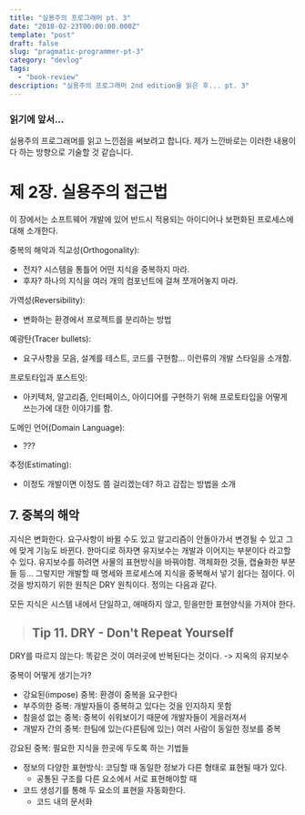 ```yaml
---
title: "실용주의 프로그래머 pt. 3"
date: "2018-02-23T00:00:00.000Z"
template: "post"
draft: false
slug: "pragmatic-programmer-pt-3"
category: "devlog"
tags: 
  - "book-review"
description: "실용주의 프로그래머 2nd edition을 읽은 후... pt. 3"
---
```


### 읽기에 앞서...

실용주의 프로그래머를 읽고 느낀점을 써보려고 합니다. 제가 느낀바로는 이러한 내용이다 하는 방향으로 기술할 것 같습니다.

# 제 2장. 실용주의 접근법

이 장에서는 소프트웨어 개발에 있어 반드시 적용되는 아이디어나 보편화된 프로세스에 대해 소개한다.

중복의 해악과 직교성(Orthogonality):
* 전자? 시스템을 통틀어 어떤 지식을 중복하지 마라.
* 후자? 하나의 지식을 여러 개의 컴포넌트에 걸쳐 쪼개어놓지 마라.


가역성(Reversibility):
* 변화하는 환경에서 프로젝트를 분리하는 방법


예광탄(Tracer bullets):
* 요구사항을 모음, 설계를 테스트, 코드를 구현함... 이런류의 개발 스타일을 소개함.

프로토타입과 포스트잇:
* 아키텍처, 알고리즘, 인터페이스, 아이디어를 구현하기 위해 프로토타입을 어떻게 쓰는가에 대한 이야기를 함.

도메인 언어(Domain Language):
* ???

추정(Estimating):
* 이정도 개발이면 이정도 쯤 걸리겠는데? 하고 감잡는 방법을 소개


## 7. 중복의 해악

지식은 변화한다. 요구사항이 바뀔 수도 있고 알고리즘이 안돌아가서 변경될 수 있고 그에 맞게 기능도 바뀐다. 한마디로 하자면 유지보수는 개발과 이어지는 부분이다 라고할 수 있다.
유지보수를 하려면 사물의 표현방식을 바꿔야함. 객체화한 것들, 캡슐화한 부분들 등... 그렇지만 개발할 때 명세와 프로세스에 지식을 중복해서 넣기 쉽다는 점이다. 이것을 방지하기 위한 원칙은 DRY 원칙이다. 정의는 다음과 같다.

모든 지식은 시스템 내에서 단일하고, 애매하지 않고, 믿을만한 표현양식을 가져야 한다.

> ## Tip 11. DRY - Don't Repeat Yourself

DRY를 따르지 않는다: 똑같은 것이 여러곳에 반복된다는 것이다. -> 지옥의 유지보수

중복이 어떻게 생기는가?

* 강요된(impose) 중복: 환경이 중복을 요구한다
* 부주의한 중복: 개발자들이 중복하고 있다는 것을 인지하지 못함
* 참을성 없는 중복: 중복이 쉬워보이기 때문에 개발자들이 게을러져서
* 개발자 간의 중복: 한팀에 있는(다른팀에 있는) 여러 사람이 동일한 정보를 중복


강요된 중복:
필요한 지식을 한곳에 두도록 하는 기법들
- 정보의 다양한 표현방식: 코딩할 때 동일한 정보가 다른 형태로 표현될 때가 있다. 
    * 공통된 구조를 다른 요소에서 서로 표현해야할 때
- 코드 생성기를 통해 두 요소의 표현을 자동화한다.
    * 코드 내의 문서화